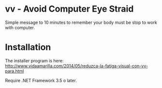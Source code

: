 # vv - Avoid Computer Eye Straid

Simple message to 10 minutes to remember your body must be stop to work with computer.

# Installation

The installer program is here: http://www.vidaamarilla.com/2014/05/reduzca-la-fatiga-visual-con-vv-para.html

Require .NET Framework 3.5 o later.
